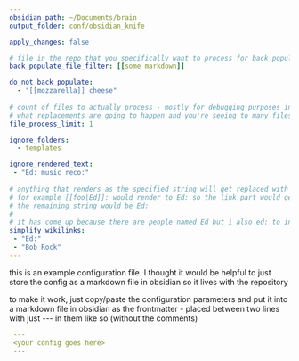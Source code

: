 ```yaml
---
obsidian_path: ~/Documents/brain
output_folder: conf/obsidian_knife

apply_changes: false

# file in the repo that you specifically want to process for back populating - used for debugging purposes
back_populate_file_filter: [[some markdown]]

do_not_back_populate: 
  - "[[mozzarella]] cheese"
  
# count of files to actually process - mostly for debugging purposes in case you want to find out
# what replacements are going to happen and you're seeing to many files
file_process_limit: 1

ignore_folders:
  - templates

ignore_rendered_text:
 - "Ed: music reco:"
 
# anything that renders as the specified string will get replaced with the specified string
# for example [[foo|Ed]]: would render to Ed: so the link part would get replaced with Ed so
# the remaining string would be Ed:
#
# it has come up because there are people named Ed but i also ed: to indicate editorial
simplify_wikilinks:
 - "Ed:"
 - "Bob Rock"
---
```


this is an example configuration file. I thought it would be helpful to just store the config as a markdown file in obsidian
so it lives with the repository

to make it work, just copy/paste the configuration parameters and put it into a markdown file in 
obsidian as the frontmatter - placed between two lines with just --- in them like so (without the comments)

```yaml
 ---
 <your config goes here>
 ---
```
